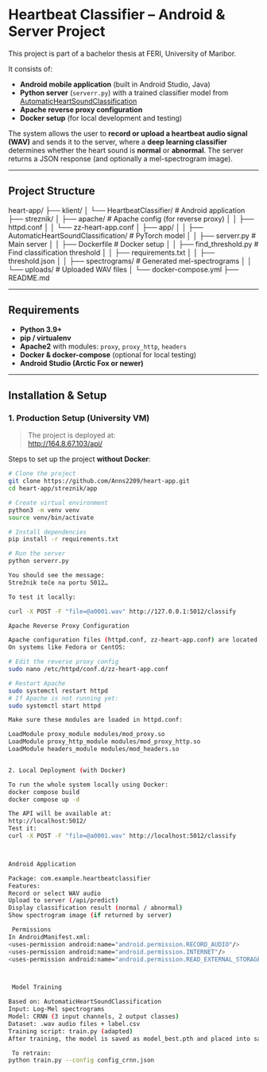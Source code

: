 #  Heartbeat Classifier – Android & Server Project

This project is part of a bachelor thesis at FERI, University of Maribor.

It consists of:

- **Android mobile application** (built in Android Studio, Java)  
- **Python server** (`serverr.py`) with a trained classifier model from [AutomaticHeartSoundClassification](https://github.com/SiyuLou/AutomaticHeartSoundClassification)  
- **Apache reverse proxy configuration**  
- **Docker setup** (for local development and testing)

The system allows the user to **record or upload a heartbeat audio signal (WAV)** and sends it to the server, where a **deep learning classifier** determines whether the heart sound is **normal** or **abnormal**. The server returns a JSON response (and optionally a mel-spectrogram image).

---

##  Project Structure

heart-app/
├── klient/
│ └── HeartbeatClassifier/ # Android application
├── streznik/
│ ├── apache/ # Apache config (for reverse proxy)
│ │ ├── httpd.conf
│ │ └── zz-heart-app.conf
│ ├── app/
│ │ ├── AutomaticHeartSoundClassification/ # PyTorch model
│ │ ├── serverr.py # Main server
│ │ ├── Dockerfile # Docker setup
│ │ ├── find_threshold.py # Find classification threshold
│ │ ├── requirements.txt
│ │ ├── threshold.json
│ │ ├── spectrograms/ # Generated mel-spectrograms
│ │ └── uploads/ # Uploaded WAV files
│ └── docker-compose.yml
├── README.md


---

##  Requirements

- **Python 3.9+**
- **pip / virtualenv**
- **Apache2** with modules: `proxy`, `proxy_http`, `headers`
- **Docker & docker-compose** (optional for local testing)
- **Android Studio (Arctic Fox or newer)**

---

## Installation & Setup

###  1. Production Setup (University VM)

> The project is deployed at:  
> http://164.8.67.103/api/

Steps to set up the project **without Docker**:

```bash
# Clone the project
git clone https://github.com/Anns2209/heart-app.git
cd heart-app/streznik/app

# Create virtual environment
python3 -m venv venv
source venv/bin/activate

# Install dependencies
pip install -r requirements.txt

# Run the server
python serverr.py

You should see the message:
Strežnik teče na portu 5012…

To test it locally:

curl -X POST -F "file=@a0001.wav" http://127.0.0.1:5012/classify

Apache Reverse Proxy Configuration

Apache configuration files (httpd.conf, zz-heart-app.conf) are located in streznik/apache/.
On systems like Fedora or CentOS:

# Edit the reverse proxy config
sudo nano /etc/httpd/conf.d/zz-heart-app.conf

# Restart Apache
sudo systemctl restart httpd
# If Apache is not running yet:
sudo systemctl start httpd

Make sure these modules are loaded in httpd.conf:

LoadModule proxy_module modules/mod_proxy.so
LoadModule proxy_http_module modules/mod_proxy_http.so
LoadModule headers_module modules/mod_headers.so


2. Local Deployment (with Docker)

To run the whole system locally using Docker:
docker compose build
docker compose up -d

The API will be available at:
http://localhost:5012/
Test it:
curl -X POST -F "file=@a0001.wav" http://localhost:5012/classify



Android Application

Package: com.example.heartbeatclassifier
Features:
Record or select WAV audio
Upload to server (/api/predict)
Display classification result (normal / abnormal)
Show spectrogram image (if returned by server)

 Permissions
In AndroidManifest.xml:
<uses-permission android:name="android.permission.RECORD_AUDIO"/>
<uses-permission android:name="android.permission.INTERNET"/>
<uses-permission android:name="android.permission.READ_EXTERNAL_STORAGE"/>



 Model Training

Based on: AutomaticHeartSoundClassification
Input: Log-Mel spectrograms
Model: CRNN (3 input channels, 2 output classes)
Dataset: .wav audio files + label.csv
Training script: train.py (adapted)
After training, the model is saved as model_best.pth and placed into saved/models/Pysionet_CRNN.

 To retrain:
python train.py --config config_crnn.json



